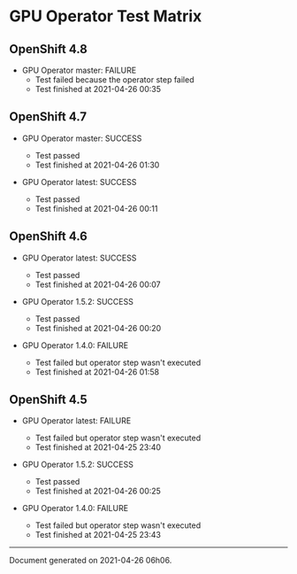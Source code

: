 
GPU Operator Test Matrix
========================

OpenShift 4.8
-------------

* GPU Operator master: FAILURE
  - Test failed because the operator step failed
  - Test finished at 2021-04-26 00:35

OpenShift 4.7
-------------

* GPU Operator master: SUCCESS
  - Test passed
  - Test finished at 2021-04-26 01:30

* GPU Operator latest: SUCCESS
  - Test passed
  - Test finished at 2021-04-26 00:11

OpenShift 4.6
-------------

* GPU Operator latest: SUCCESS
  - Test passed
  - Test finished at 2021-04-26 00:07

* GPU Operator 1.5.2: SUCCESS
  - Test passed
  - Test finished at 2021-04-26 00:20

* GPU Operator 1.4.0: FAILURE
  - Test failed but operator step wasn't executed
  - Test finished at 2021-04-26 01:58

OpenShift 4.5
-------------

* GPU Operator latest: FAILURE
  - Test failed but operator step wasn't executed
  - Test finished at 2021-04-25 23:40

* GPU Operator 1.5.2: SUCCESS
  - Test passed
  - Test finished at 2021-04-26 00:25

* GPU Operator 1.4.0: FAILURE
  - Test failed but operator step wasn't executed
  - Test finished at 2021-04-25 23:43


---
Document generated on 2021-04-26 06h06.
